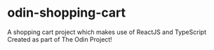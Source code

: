# odin-shopping-cart
A shopping cart project which makes use of ReactJS and TypeScript <br />
Created as part of The Odin Project!
